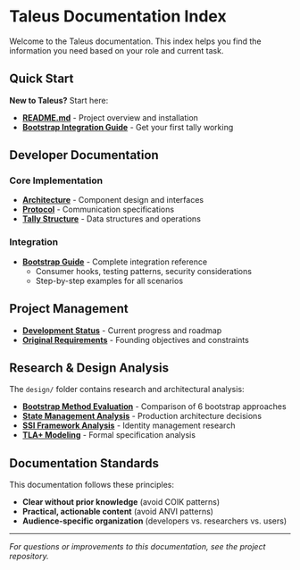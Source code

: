 # Taleus Documentation Index

Welcome to the Taleus documentation. This index helps you find the information you need based on your role and current task.

## Quick Start

**New to Taleus?** Start here:
- **[README.md](../README.md)** - Project overview and installation
- **[Bootstrap Integration Guide](bootstrap.md)** - Get your first tally working

## Developer Documentation

### Core Implementation
- **[Architecture](architecture.md)** - Component design and interfaces
- **[Protocol](protocol.md)** - Communication specifications
- **[Tally Structure](tally.md)** - Data structures and operations

### Integration
- **[Bootstrap Guide](bootstrap.md)** - Complete integration reference
  - Consumer hooks, testing patterns, security considerations
  - Step-by-step examples for all scenarios

## Project Management

- **[Development Status](STATUS.md)** - Current progress and roadmap
- **[Original Requirements](design/PROJECT.md)** - Founding objectives and constraints

## Research & Design Analysis

The `design/` folder contains research and architectural analysis:

- **[Bootstrap Method Evaluation](design/bootstrap.md)** - Comparison of 6 bootstrap approaches
- **[State Management Analysis](design/bootstate.md)** - Production architecture decisions
- **[SSI Framework Analysis](design/SSI.md)** - Identity management research
- **[TLA+ Modeling](design/TLA.md)** - Formal specification analysis

## Documentation Standards

This documentation follows these principles:
- **Clear without prior knowledge** (avoid COIK patterns)
- **Practical, actionable content** (avoid ANVI patterns)
- **Audience-specific organization** (developers vs. researchers vs. users)

---

*For questions or improvements to this documentation, see the project repository.*
